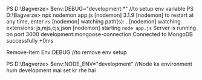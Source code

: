 PS D:\Bagverze> $env:DEBUG="development:*" //to setup env variable 
PS D:\Bagverze> npx nodemon app.js
[nodemon] 3.1.9
[nodemon] to restart at any time, enter `rs`
[nodemon] watching path(s): *.*
[nodemon] watching extensions: js,mjs,cjs,json
[nodemon] starting `node app.js`
Server is running on port 3000
  development:mongoose-connection Connected to MongoDB successfully +0ms


Remove-Item Env:DEBUG //to remove env setup


PS D:\Bagverze> $env:NODE_ENV="development" //Node ka environment hum development mai set kr rhe hai